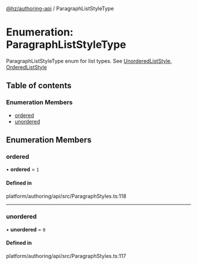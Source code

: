 [@hz/authoring-api](../overview.md) / ParagraphListStyleType

# Enumeration: ParagraphListStyleType

ParagraphListStyleType enum for list types.
See [UnorderedListStyle](../interfaces/UnorderedListStyle.md), [OrderedListStyle](../interfaces/OrderedListStyle.md)

## Table of contents

### Enumeration Members

- [ordered](ParagraphListStyleType.md#ordered)
- [unordered](ParagraphListStyleType.md#unordered)

## Enumeration Members

### <a id="ordered" name="ordered"></a> ordered

• **ordered** = ``1``

#### Defined in

platform/authoring/api/src/ParagraphStyles.ts:118

___

### <a id="unordered" name="unordered"></a> unordered

• **unordered** = ``0``

#### Defined in

platform/authoring/api/src/ParagraphStyles.ts:117
